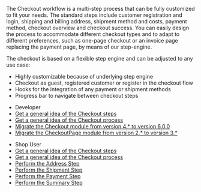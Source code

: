 The Checkout workflow is a multi-step process that can be fully customized to fit your needs. The standard steps include customer registration and login, shipping and billing address, shipment method and costs, payment method, checkout overview and checkout success. You can easily design the process to accommodate different checkout types and to adapt to different preferences, such as one-page checkout or an invoice page replacing the payment page, by means of our step-engine.

The checkout is based on a flexible step engine and can be adjusted to any use case:

* Highly customizable because of underlying step engine
* Checkout as guest, registered customer or register in the checkout flow
* Hooks for the integration of any payment or shipment methods
* Progress bar to navigate between checkout steps

<div class="mr-container">
    <div class="mr-list-container">
        <!-- col1 -->
        <div class="mr-col">
            <ul class="mr-list mr-list-green">
                <li class="mr-title">Developer</li>
                <li><a href="https://documentation.spryker.com/v2/docs/checkout-steps-201903" class="mr-link">Get a general idea of the Checkout steps</a></li>
                <li><a href="https://documentation.spryker.com/v2/docs/checkout-process-201903" class="mr-link">Get a general idea of the Checkout process</a></li>  
                <li><a href="https://documentation.spryker.com/docs/mg-checkout#upgrading-from-version-4---to-version-6-0-0" class="mr-link">Migrate the Checkout module from version 4.* to version 6.0.0</a></li> 
                <li><a href="https://documentation.spryker.com/docs/migration-guide-checkoutpage#upgrading-from-version-2---to-version-3--" class="mr-link">Migrate the CheckoutPage module from version 2.* to version 3.*</a></li>
            </ul>
        </div>
        <!-- col3 -->
        <div class="mr-col">
            <ul class="mr-list mr-list-red">
                <li class="mr-title">Shop User</li>
                <li><a href="https://documentation.spryker.com/v2/docs/checkout-steps-201903" class="mr-link">Get a general idea of the Checkout steps</a></li>
                <li><a href="https://documentation.spryker.com/v2/docs/checkout-process-201903" class="mr-link">Get a general idea of the Checkout process</a></li>
                <li><a href="https://documentation.spryker.com/v4/docs/address-step-shop-guide-201911" class="mr-link">Perform the Address Step</a></li>
                <li><a href="https://documentation.spryker.com/v4/docs/shipment-step-shop-guide-201911" class="mr-link">Perform the Shipment Step</a></li>
                <li><a href="payment-step-shop-guide-201911" class="mr-link">Perform the Payment Step</a></li>
                 <li><a href="https://documentation.spryker.com/v4/docs/summary-step-shop-guide-201911" class="mr-link">Perform the Summary Step</a></li>
            </ul>
        </div>
    </div>
</div>
